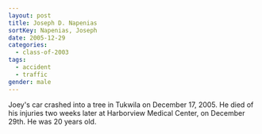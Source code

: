 ```yaml
---
layout: post
title: Joseph D. Napenias
sortKey: Napenias, Joseph
date: 2005-12-29
categories:
  - class-of-2003
tags:
  - accident
  - traffic
gender: male
---
```

Joey's car crashed into a tree in Tukwila on December 17, 2005. He died of his injuries two weeks later at Harborview Medical Center, on December 29th. He was 20 years old.
